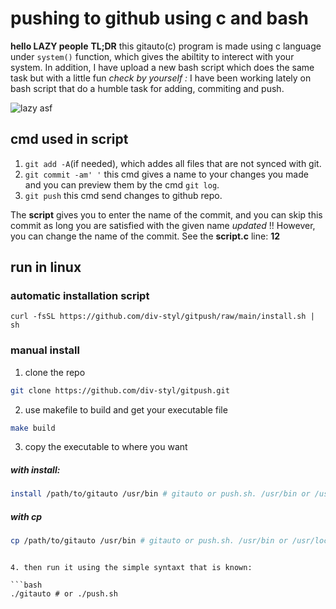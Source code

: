 # **pushing to github using c and bash**

**hello LAZY people**
**TL;DR**
this gitauto(c) program is made using c language under ```system()``` function, which gives the abiltity to interect with your system. In addition, I have upload a new bash script which does the same task but with a little fun *check by yourself :* I have been working lately on bash script that do a humble task for adding, commiting and push.

![lazy asf](https://media.giphy.com/media/v1.Y2lkPTc5MGI3NjExeG05c3lrMmltaGRvd2M1eDh4bGJwejNhcnB2bWV6aGJ6MXVteGE4MCZlcD12MV9pbnRlcm5hbF9naWZfYnlfaWQmY3Q9Zw/Hn1VPQRmzEZUc/giphy.gif)

## cmd used in script

1. ```git add -A```(if needed), which addes all files that are not synced with git.
2. ```git commit -am' '``` this cmd gives a name to your changes you made and you can preview them by the cmd ```git log```.
3. ```git push``` this cmd send changes to github repo.

The **script** gives you to enter the name of the commit, and you can skip this commit as long you are satisfied with the given name _updated_ !! However, you can change the name of the commit. See the **script.c** line: **12**

## **run in linux**

### **automatic installation script**

```curl -fsSL https://github.com/div-styl/gitpush/raw/main/install.sh | sh```

### manual install

1. clone the repo

```bash
git clone https://github.com/div-styl/gitpush.git
```

2. use makefile to build and get your executable file

```bash
make build
```

3. copy the executable to where you want

##### with install:

```bash
install /path/to/gitauto /usr/bin # gitauto or push.sh. /usr/bin or /usr/local/bin
```

##### with cp

```bash
cp /path/to/gitauto /usr/bin # gitauto or push.sh. /usr/bin or /usr/local/bin
```

```

4. then run it using the simple syntaxt that is known:

```bash
./gitauto # or ./push.sh

```
